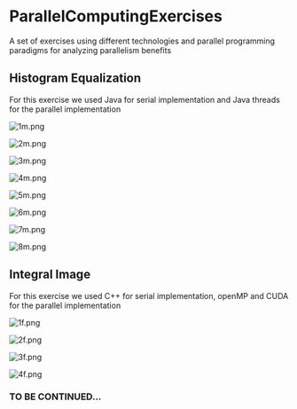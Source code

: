 # ParallelComputingExercises

A set of exercises using different technologies and parallel programming paradigms for analyzing parallelism benefits


## Histogram Equalization

For this exercise we used Java for serial implementation and Java threads for the parallel implementation

![1m.png](./img/pc_presentation.002.jpeg)

![2m.png](./img/pc_presentation.003.jpeg)

![3m.png](./img/pc_presentation.004.jpeg)

![4m.png](./img/pc_presentation.005.jpeg)

![5m.png](./img/pc_presentation.006.jpeg)

![6m.png](./img/pc_presentation.007.jpeg)

![7m.png](./img/pc_presentation.008.jpeg)

![8m.png](./img/pc_presentation.009.jpeg)

## Integral Image

For this exercise we used C++ for serial implementation, openMP and CUDA for the parallel implementation

![1f.png](./img/finterm.002.jpeg)

![2f.png](./img/finterm.003.jpeg)

![3f.png](./img/finterm.004.jpeg)

![4f.png](./img/finterm.005.jpeg)

### TO BE CONTINUED...


